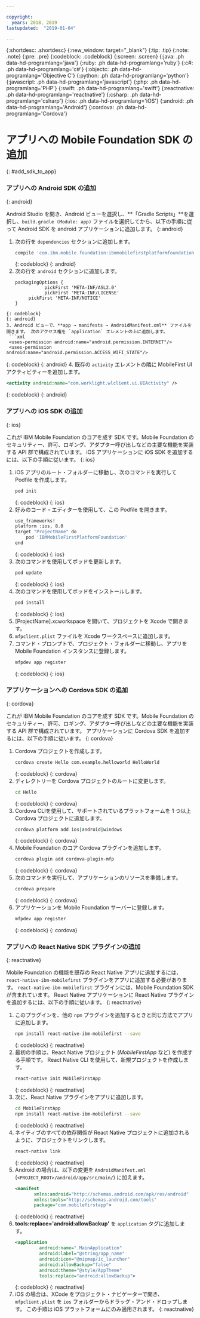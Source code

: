 ```yaml
---

copyright:
  years: 2018, 2019
lastupdated:  "2019-01-04"

---
```


{:shortdesc: .shortdesc}
{:new_window: target="_blank"}
{:tip: .tip}
{:note: .note}
{:pre: .pre}
{:codeblock: .codeblock}
{:screen: .screen}
{:java: .ph data-hd-programlang='java'}
{:ruby: .ph data-hd-programlang='ruby'}
{:c#: .ph data-hd-programlang='c#'}
{:objectc: .ph data-hd-programlang='Objective C'}
{:python: .ph data-hd-programlang='python'}
{:javascript: .ph data-hd-programlang='javascript'}
{:php: .ph data-hd-programlang='PHP'}
{:swift: .ph data-hd-programlang='swift'}
{:reactnative: .ph data-hd-programlang='reactnative'}
{:csharp: .ph data-hd-programlang='csharp'}
{:ios: .ph data-hd-programlang='iOS'}
{:android: .ph data-hd-programlang='Android'}
{:cordova: .ph data-hd-programlang='Cordova'}

#	アプリへの Mobile Foundation SDK の追加
{: #add_sdk_to_app}

### アプリへの Android SDK の追加
{: android}

Android Studio を開き、Android ビューを選択し、**「Gradle Scripts」**を選択し、`build.gradle (Module: app)` ファイルを選択してから、以下の手順に従って Android SDK を android アプリケーションに追加します。
{: android}

1. 次の行を `dependencies` セクションに追加します。
   ```bash
   compile 'com.ibm.mobile.foundation:ibmmobilefirstplatformfoundation:8.0.+'
   ```
   {: codeblock}
   {: android}
2. 次の行を `android` セクションに追加します。
   ```
   packagingOptions {
              pickFirst 'META-INF/ASL2.0'
              pickFirst 'META-INF/LICENSE'
        pickFirst 'META-INF/NOTICE'
   }
  ```
  {: codeblock}
  {: android}
3. Android ビューで、**app → manifests → AndroidManifest.xml** ファイルを開きます。 次のアクセス権を `application` エレメントの上に追加します。
   ```xml
   <uses-permission android:name="android.permission.INTERNET"/>
   <uses-permission android:name="android.permission.ACCESS_WIFI_STATE"/>
   ```
   {: codeblock}
   {: android}
4. 既存の `activity` エレメントの隣に MobileFirst UI アクティビティーを追加します。
   ```xml
   <activity android:name="com.worklight.wlclient.ui.UIActivity" />
   ```
   {: codeblock}
   {: android}


### アプリへの iOS SDK の追加
{: ios}

これが IBM Mobile Foundation のコアを成す SDK です。Mobile Foundation のセキュリティー、許可、ロギング、アダプター呼び出しなどの主要な機能を実装する API 群で構成されています。 iOS アプリケーションに iOS SDK を追加するには、以下の手順に従います。
{: ios}

1. iOS アプリのルート・フォルダーに移動し、次のコマンドを実行して Podfile を作成します。
    ```bash
    pod init
    ```
    {: codeblock}
    {: ios}
2. 好みのコード・エディターを使用して、この Podfile を開きます。
   ```bash
   use_frameworks!
   platform :ios, 8.0
   target "ProjectName" do
       pod 'IBMMobileFirstPlatformFoundation'
   end
   ```
   {: codeblock}
   {: ios}
3. 次のコマンドを使用してポッドを更新します。
   ```bash
   pod update
   ```
   {: codeblock}
   {: ios}
4. 次のコマンドを使用してポッドをインストールします。
   ```bash
   pod install
   ```
   {: codeblock}
   {: ios}
5. [ProjectName].xcworkspace を開いて、プロジェクトを Xcode で開きます。
6. `mfpclient.plist` ファイルを Xcode ワークスペースに追加します。
7. コマンド・プロンプトで、プロジェクト・フォルダーに移動し、アプリを Mobile Foundation インスタンスに登録します。
   ```bash
   mfpdev app register
   ```
   {: codeblock}
   {: ios}

### アプリケーションへの Cordova SDK の追加
{: cordova}

これが IBM Mobile Foundation のコアを成す SDK です。Mobile Foundation のセキュリティー、許可、ロギング、アダプター呼び出しなどの主要な機能を実装する API 群で構成されています。 アプリケーションに Cordova SDK を追加するには、以下の手順に従います。
{: cordova}

1. Cordova プロジェクトを作成します。
   ```bash
   cordova create Hello com.example.helloworld HelloWorld
   ```
   {: codeblock}
   {: cordova}
2. ディレクトリーを Cordova プロジェクトのルートに変更します。
   ```bash
   cd Hello
   ```
   {: codeblock}
   {: cordova}
3. Cordova CLIを使用して、サポートされているプラットフォームを 1 つ以上 Cordova プロジェクトに追加します。
   ```bash
   cordova platform add ios|android|windows
   ```
   {: codeblock}
   {: cordova}
4. Mobile Foundation のコア Cordova プラグインを追加します。
   ```bash
   cordova plugin add cordova-plugin-mfp
   ```
   {: codeblock}
   {: cordova}
5. 次のコマンドを実行して、アプリケーションのリソースを準備します。
   ```bash
   cordova prepare
   ```
   {: codeblock}
   {: cordova}
6. アプリケーションを Mobile Foundation サーバーに登録します。
   ```bash
   mfpdev app register
   ```
   {: codeblock}
   {: cordova}

### アプリへの React Native SDK プラグインの追加
{: reactnative}

Mobile Foundation の機能を既存の React Native アプリに追加するには、`react-native-ibm-mobilefirst` プラグインをアプリに追加する必要があります。 `react-native-ibm-mobilefirst` プラグインには、Mobile Foundation SDK が含まれています。 React Native アプリケーションに React Native プラグインを追加するには、以下の手順に従います。
{: reactnative}

1. このプラグインを、他の `npm` プラグインを追加するときと同じ方法でアプリに追加します。
   ```bash
   npm install react-native-ibm-mobilefirst --save
   ```
   {: codeblock}
   {: reactnative}
2. 最初の手順は、React Native プロジェクト (*MobileFirstApp* など) を作成する手順です。 React Native CLI を使用して、新規プロジェクトを作成します。
   ```bash
   react-native init MobileFirstApp
   ```
   {: codeblock}
   {: reactnative}
3. 次に、React Native プラグインをアプリに追加します。
   ```bash
   cd MobileFirstApp
   npm install react-native-ibm-mobilefirst --save
   ```
   {: codeblock}
   {: reactnative}
4. ネイティブのすべての依存関係が React Native プロジェクトに追加されるように、プロジェクトをリンクします。
   ```bash
   react-native link
   ```
   {: codeblock}
   {: reactnative}
5. Android の場合は、以下の変更を `AndroidManifest.xml` (`<PROJECT_ROOT>/android/app/src/main/`) に加えます。
   ```xml
   <manifest 
          xmlns:android="http://schemas.android.com/apk/res/android" 
          xmlns:tools="http://schemas.android.com/tools"
          package="com.mobilefirstapp">
   ```
   {: codeblock}
   {: reactnative}
6. **tools:replace='android:allowBackup'** を `application` タグに追加します。
   ```xml
   <application
            android:name=".MainApplication"
            android:label="@string/app_name"
            android:icon="@mipmap/ic_launcher"
            android:allowBackup="false"
            android:theme="@style/AppTheme"
            tools:replace="android:allowBackup">
   ```
   {: codeblock}
   {: reactnative}
7. iOS の場合は、XCode をプロジェクト・ナビゲーターで開き、`mfpclient.plist` を `ios` フォルダーからドラッグ・アンド・ドロップします。 この手順は iOS プラットフォームにのみ適用されます。
{: reactnative}

